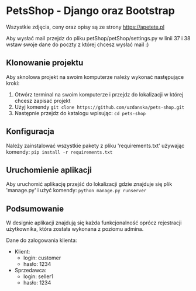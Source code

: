 # PetsShop - Django oraz Bootstrap

Wszystkie zdjęcia, ceny oraz opisy są ze strony https://apetete.pl

Aby wysłać mail przejdz do pliku petShop/petShop/settings.py w linii 37 i 38 wstaw swoje dane do poczty z której chcesz wysłać mail :)

## Klonowanie projektu

Aby sknolowa projekt na swoim komputerze należy wykonać następujące kroki:

1. Otwórz terminal na swoim komputerze i przejdz do lokalizacji w której chcesz zapisać projekt
2. Użyj komendy ```git clone https://github.com/uzdanska/pets-shop.git```
3. Następnie przejdz do katalogu wpisując: ```cd pets-shop```


## Konfiguracja

Należy zainstalować wszystkie pakety z pliku 'requirements.txt' używając komendy:
```pip install -r requirements.txt```


## Uruchomienie aplikacji

Aby uruchomić aplikację przejść do lokalizacji gdzie znajduje się plik 'manage.py' i użyć komendy:
```python manage.py runserver```

## Podsumowanie 

W designie aplikacji znajdują się każda funkcjonalność oprócz rejestracji użytkownika, która została wykonana z poziomu admina.

Dane do zalogowania klienta:
  
  * Klient:
    * login: customer
    * hasło: 1234
  * Sprzedawca: 
    * login: seller1
    * hasło: 1234
